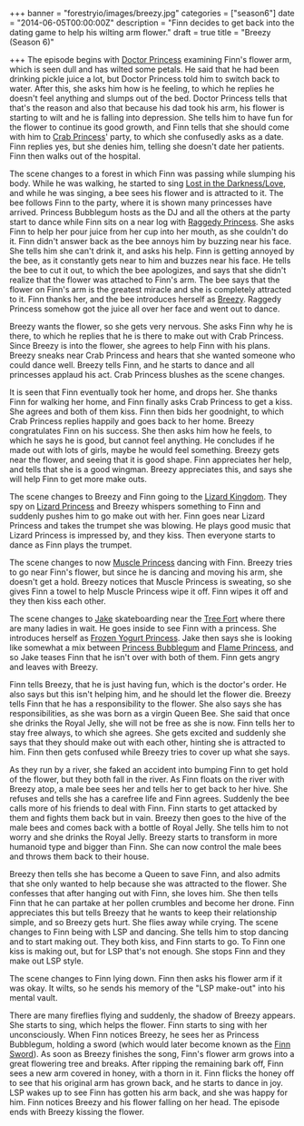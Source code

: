 +++
banner = "forestryio/images/breezy.jpg"
categories = ["season6"]
date = "2014-06-05T00:00:00Z"
description = "Finn decides to get back into the dating game to help his wilting arm flower."
draft = true
title = "Breezy (Season 6)"

+++
The episode begins with [Doctor Princess](http://adventuretime.wikia.com/wiki/Doctor_Princess) examining Finn's flower arm, which is seen dull and has wilted some petals. He said that he had been drinking pickle juice a lot, but Doctor Princess told him to switch back to water.<!--more--> After this, she asks him how is he feeling, to which he replies he doesn't feel anything and slumps out of the bed. Doctor Princess tells that that's the reason and also that because his dad took his arm, his flower is starting to wilt and he is falling into depression. She tells him to have fun for the flower to continue its good growth, and Finn tells that she should come with him to [Crab Princess](http://adventuretime.wikia.com/wiki/Crab_Princess)' party, to which she confusedly asks as a date. Finn replies yes, but she denies him, telling she doesn't date her patients. Finn then walks out of the hospital.

The scene changes to a forest in which Finn was passing while slumping his body. While he was walking, he started to sing [Lost in the Darkness/Love](http://adventuretime.wikia.com/wiki/Lost_in_the_Darkness/Love), and while he was singing, a bee sees his flower and is attracted to it. The bee follows Finn to the party, where it is shown many princesses have arrived. Princess Bubblegum hosts as the DJ and all the others at the party start to dance while Finn sits on a near log with [Raggedy Princess](http://adventuretime.wikia.com/wiki/Raggedy_Princess). She asks Finn to help her pour juice from her cup into her mouth, as she couldn't do it. Finn didn't answer back as the bee annoys him by buzzing near his face. She tells him she can't drink it, and asks his help. Finn is getting annoyed by the bee, as it constantly gets near to him and buzzes near his face. He tells the bee to cut it out, to which the bee apologizes, and says that she didn't realize that the flower was attached to Finn's arm. The bee says that the flower on Finn's arm is the greatest miracle and she is completely attracted to it. Finn thanks her, and the bee introduces herself as [Breezy](http://adventuretime.wikia.com/wiki/Breezy_(character)). Raggedy Princess somehow got the juice all over her face and went out to dance.

Breezy wants the flower, so she gets very nervous. She asks Finn why he is there, to which he replies that he is there to make out with Crab Princess. Since Breezy is into the flower, she agrees to help Finn with his plans. Breezy sneaks near Crab Princess and hears that she wanted someone who could dance well. Breezy tells Finn, and he starts to dance and all princesses applaud his act. Crab Princess blushes as the scene changes.

It is seen that Finn eventually took her home, and drops her. She thanks Finn for walking her home, and Finn finally asks Crab Princess to get a kiss. She agrees and both of them kiss. Finn then bids her goodnight, to which Crab Princess replies happily and goes back to her home. Breezy congratulates Finn on his success. She then asks him how he feels, to which he says he is good, but cannot feel anything. He concludes if he made out with lots of girls, maybe he would feel something. Breezy gets near the flower, and seeing that it is good shape. Finn appreciates her help, and tells that she is a good wingman. Breezy appreciates this, and says she will help Finn to get more make outs.

The scene changes to Breezy and Finn going to the [Lizard Kingdom](http://adventuretime.wikia.com/wiki/Lizard_Kingdom). They spy on [Lizard Princess](http://adventuretime.wikia.com/wiki/Lizard_Princess) and Breezy whispers something to Finn and suddenly pushes him to go make out with her. Finn goes near Lizard Princess and takes the trumpet she was blowing. He plays good music that Lizard Princess is impressed by, and they kiss. Then everyone starts to dance as Finn plays the trumpet.

The scene changes to now [Muscle Princess](http://adventuretime.wikia.com/wiki/Muscle_Princess) dancing with Finn. Breezy tries to go near Finn's flower, but since he is dancing and moving his arm, she doesn't get a hold. Breezy notices that Muscle Princess is sweating, so she gives Finn a towel to help Muscle Princess wipe it off. Finn wipes it off and they then kiss each other.

The scene changes to [Jake](http://adventuretime.wikia.com/wiki/Jake) skateboarding near the [Tree Fort](http://adventuretime.wikia.com/wiki/Tree_Fort) where there are many ladies in wait. He goes inside to see Finn with a princess. She introduces herself as [Frozen Yogurt Princess](http://adventuretime.wikia.com/wiki/Frozen_Yogurt_Princess). Jake then says she is looking like somewhat a mix between [Princess Bubblegum](http://adventuretime.wikia.com/wiki/Princess_Bubblegum) and [Flame Princess](http://adventuretime.wikia.com/wiki/Flame_Princess), and so Jake teases Finn that he isn't over with both of them. Finn gets angry and leaves with Breezy.

Finn tells Breezy, that he is just having fun, which is the doctor's order. He also says but this isn't helping him, and he should let the flower die. Breezy tells Finn that he has a responsibility to the flower. She also says she has responsibilities, as she was born as a virgin Queen Bee. She said that once she drinks the Royal Jelly, she will not be free as she is now. Finn tells her to stay free always, to which she agrees. She gets excited and suddenly she says that they should make out with each other, hinting she is attracted to him. Finn then gets confused while Breezy tries to cover up what she says.

As they run by a river, she faked an accident into bumping Finn to get hold of the flower, but they both fall in the river. As Finn floats on the river with Breezy atop, a male bee sees her and tells her to get back to her hive. She refuses and tells she has a carefree life and Finn agrees. Suddenly the bee calls more of his friends to deal with Finn. Finn starts to get attacked by them and fights them back but in vain. Breezy then goes to the hive of the male bees and comes back with a bottle of Royal Jelly. She tells him to not worry and she drinks the Royal Jelly. Breezy starts to transform in more humanoid type and bigger than Finn. She can now control the male bees and throws them back to their house.

Breezy then tells she has become a Queen to save Finn, and also admits that she only wanted to help because she was attracted to the flower. She confesses that after hanging out with Finn, she loves him. She then tells Finn that he can partake at her pollen crumbles and become her drone. Finn appreciates this but tells Breezy that he wants to keep their relationship simple, and so Breezy gets hurt. She flies away while crying. The scene changes to Finn being with LSP and dancing. She tells him to stop dancing and to start making out. They both kiss, and Finn starts to go. To Finn one kiss is making out, but for LSP that's not enough. She stops Finn and they make out LSP style.

The scene changes to Finn lying down. Finn then asks his flower arm if it was okay. It wilts, so he sends his memory of the "LSP make-out" into his mental vault.

There are many fireflies flying and suddenly, the shadow of Breezy appears. She starts to sing, which helps the flower. Finn starts to sing with her unconsciously. When Finn notices Breezy, he sees her as Princess Bubblegum, holding a sword (which would later become known as the [Finn Sword](http://adventuretime.wikia.com/wiki/Finn_Sword)). As soon as Breezy finishes the song, Finn's flower arm grows into a great flowering tree and breaks. After ripping the remaining bark off, Finn sees a new arm covered in honey, with a thorn in it. Finn flicks the honey off to see that his original arm has grown back, and he starts to dance in joy. LSP wakes up to see Finn has gotten his arm back, and she was happy for him. Finn notices Breezy and his flower falling on her head. The episode ends with Breezy kissing the flower.
